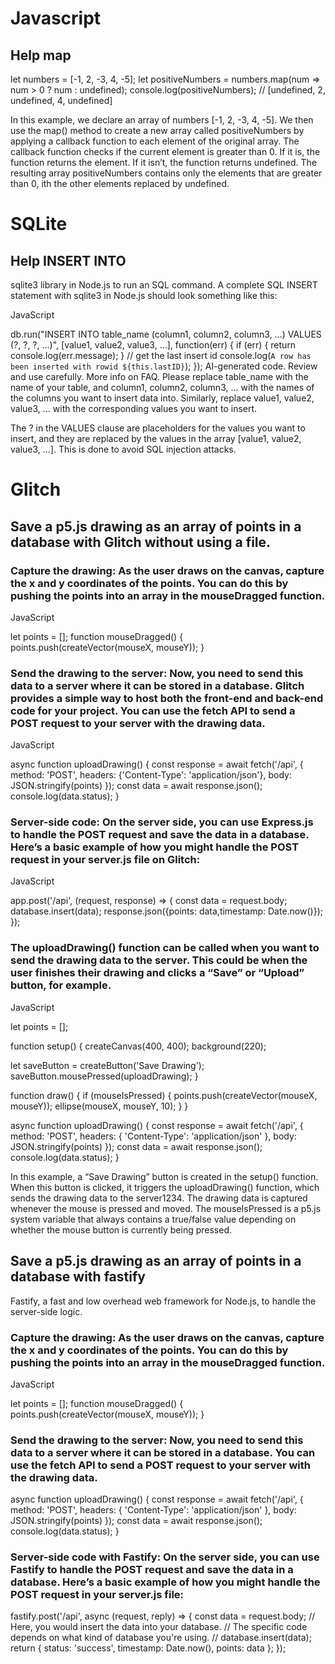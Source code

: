 # Javascript
## Help map

let numbers = [-1, 2, -3, 4, -5];
let positiveNumbers = numbers.map(num => num > 0 ? num : undefined);
console.log(positiveNumbers); // [undefined, 2, undefined, 4, undefined]

In this example, we declare an array of numbers [-1, 2, -3, 4, -5]. 
We then use the map() method to create a new array 
called positiveNumbers by applying 
a callback function to each element of the original array. 
The callback function checks if the current element is greater than 0. 
If it is, the function returns the element. 
If it isn’t, the function returns undefined. 
The resulting array positiveNumbers 
contains only the elements that are greater than 0, 
ith the other elements replaced by undefined.
# SQLite
## Help INSERT INTO
sqlite3 library in Node.js to run an SQL command.
A complete SQL INSERT statement with sqlite3 in Node.js should look something like this:

JavaScript

db.run("INSERT INTO table_name (column1, column2, column3, ...) VALUES (?, ?, ?, ...)", [value1, value2, value3, ...], function(err) {
  if (err) {
    return console.log(err.message);
  }
  // get the last insert id
  console.log(`A row has been inserted with rowid ${this.lastID}`);
});
AI-generated code. Review and use carefully. More info on FAQ.
Please replace table_name with the name of your table, and column1, column2, column3, ... with the names of the columns you want to insert data into. Similarly, replace value1, value2, value3, ... with the corresponding values you want to insert.

The ? in the VALUES clause are placeholders for the values you want to insert, and they are replaced by the values in the array [value1, value2, value3, ...]. This is done to avoid SQL injection attacks.
# Glitch
## Save a p5.js drawing as an array of points in a database with Glitch without using a file.

### Capture the drawing: As the user draws on the canvas, capture the x and y coordinates of the points. You can do this by pushing the points into an array in the mouseDragged function.
JavaScript

let points = [];
function mouseDragged() {
  points.push(createVector(mouseX, mouseY));
}

### Send the drawing to the server: Now, you need to send this data to a server where it can be stored in a database. Glitch provides a simple way to host both the front-end and back-end code for your project. You can use the fetch API to send a POST request to your server with the drawing data.

JavaScript

async function uploadDrawing() {
  const response = await fetch('/api', {
    method: 'POST',
    headers: {'Content-Type': 'application/json'},
    body: JSON.stringify(points)
  });
  const data = await response.json();
  console.log(data.status);
}

### Server-side code: On the server side, you can use Express.js to handle the POST request and save the data in a database. Here’s a basic example of how you might handle the POST request in your server.js file on Glitch:

JavaScript

app.post('/api', (request, response) => {
  const data = request.body;
  database.insert(data);
  response.json({points: data,timestamp: Date.now()});
});

### The uploadDrawing() function can be called when you want to send the drawing data to the server. This could be when the user finishes their drawing and clicks a “Save” or “Upload” button, for example.

JavaScript

let points = [];

function setup() {
  createCanvas(400, 400);
  background(220);

  let saveButton = createButton('Save Drawing');
  saveButton.mousePressed(uploadDrawing);
}

function draw() {
  if (mouseIsPressed) {
    points.push(createVector(mouseX, mouseY));
    ellipse(mouseX, mouseY, 10);
  }
}

async function uploadDrawing() {
  const response = await fetch('/api', {
    method: 'POST',
    headers: {
      'Content-Type': 'application/json'
    },
    body: JSON.stringify(points)
  });
  const data = await response.json();
  console.log(data.status);
}

In this example, a “Save Drawing” button is created in the setup() function. When this button is clicked, it triggers the uploadDrawing() function, which sends the drawing data to the server1234. The drawing data is captured whenever the mouse is pressed and moved. The mouseIsPressed is a p5.js system variable that always contains a true/false value depending on whether the mouse button is currently being pressed.

## Save a p5.js drawing as an array of points in a database with fastify

Fastify, a fast and low overhead web framework for Node.js, to handle the server-side logic.

### Capture the drawing: As the user draws on the canvas, capture the x and y coordinates of the points. You can do this by pushing the points into an array in the mouseDragged function.

JavaScript

let points = [];
function mouseDragged() {
  points.push(createVector(mouseX, mouseY));
}

### Send the drawing to the server: Now, you need to send this data to a server where it can be stored in a database. You can use the fetch API to send a POST request to your server with the drawing data.

async function uploadDrawing() {
  const response = await fetch('/api', {
    method: 'POST',
    headers: {
      'Content-Type': 'application/json'
    },
    body: JSON.stringify(points)
  });
  const data = await response.json();
  console.log(data.status);
}

### Server-side code with Fastify: On the server side, you can use Fastify to handle the POST request and save the data in a database. Here’s a basic example of how you might handle the POST request in your server.js file:

fastify.post('/api', async (request, reply) => {
  const data = request.body;
  // Here, you would insert the data into your database.
  // The specific code depends on what kind of database you're using.
  // database.insert(data);
  return {
    status: 'success',
    timestamp: Date.now(),
    points: data
  };
});